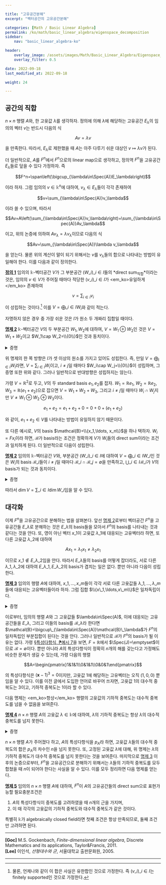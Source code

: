 ```yaml
---

title: "고유공간분해"
excerpt: "벡터공간의 고유공간분해"

categories: [Math / Basic Linear Algebra]
permalink: /ko/math/basic_linear_algebra/eigenspace_decomposition
sidebar: 
    nav: "basic_linear_algebra-ko"

header:
    overlay_image: /assets/images/Math/Basic_Linear_Algebra/Eigenspace_decomposition.png
    overlay_filter: 0.5

date: 2022-09-18
last_modified_at: 2022-09-18

weight: 24

---
```


## 공간의 직합

$n\times n$ 행렬 $A$와, 한 고윳값 $\lambda$를 생각하자. 정의에 의해 $\lambda$에 해당하는 고유공간 $E_\lambda$의 임의의 벡터 $v$는 반드시 다음의 식

$$Av=\lambda v$$

을 만족한다. 따라서, $E_\lambda$로 제한했을 때 $A$는 아주 다루기 쉬운 대상인 $v\mapsto \lambda v$가 된다. 

더 일반적으로, $A$를 $F^n$에서 $F^n$으로의 linear map으로 생각하고, 정의역 $F^n$을 고유공간 $E_\lambda$들로 덮을 수 있다 가정하자. 즉

$$F^n=\span\left(\bigcup_{\lambda\in\Spec(A)}E_\lambda\right)$$

이라 하자. 그럼 임의의 $v\in\mathbb{k}^n$에 대하여, $v_\lambda\in E_\lambda$들이 각각 존재하여

$$v=\sum_{\lambda\in\Spec(A)}v_\lambda$$

이라 쓸 수 있으며, 따라서 

$$Av=A\left(\sum_{\lambda\in\Spec(A)}v_\lambda\right)=\sum_{\lambda\in\Spec(A)}Av_\lambda$$

이고, 위의 논증에 의하여 $Av_\lambda=\lambda v_\lambda$이므로 다음의 식

$$Av=\sum_{\lambda\in\Spec(A)}\lambda v_\lambda$$

을 얻는다. 물론 위의 계산이 말이 되기 위해서는 $v$를 $v_\lambda$들의 합으로 나타내는 방법이 유일해야 한다. 이를 다음과 같이 정의한다.

<div class="definition" markdown="1">

<ins id="def1">**정의 1**</ins> 임의의 $\mathbb{k}$-벡터공간 $V$가 그 부분공간 $(W\_i)\_{i\in I}$들의 *direct sum<sub>직합</sub>*이라는 것은, 임의의 $v\in V$가 주어질 때마다 적당한 $(v\_i)\_{i\in I}$가 <em_ko>유일하게</em_ko> 존재하여 

$$v=\sum_{i\in I} v_i$$

이 성립하는 것이다.[^1] 이를 $V=\bigoplus\_{i\in I}W_i$와 같이 적는다. 

</div>

자명하지 않은 경우 중 가장 쉬운 것은 $I$가 원소 두 개짜리 집합일 때이다.

<div class="proposition" markdown="1">

<ins id="prop2">**명제 2**</ins> $\mathbb{k}$-벡터공간 $V$의 두 부분공간 $W_1,W_2$에 대하여, $V=W_1\oplus W_2$인 것은 $V=W_1+W_2$이고 $W_1\cap W_2=\\{0\\}$인 것과 동치이다.

</div>
<details class="proof" markdown="1">
<summary>증명</summary>

우선 $V=W_1\oplus W_2$라 가정하자. 정의에 의해 $W_1+W_2\subseteq V$인 것은 자명하다. 거꾸로 임의의 $v\in V$를 택하면, $v=w_1+w_2$이도록 하는 $w_i\in W_i$가 존재하므로 $V\subseteq W_1+W_2$ 또한 성립한다. 이로부터 $V=W_1+W_2$임을 안다. 한편, 만일 $W_1\cap W_2\neq \\{0\\}$이라면, 영이 아닌 $w\in W_1+W_2$에 대하여

$$w=0+w=w+0$$

이므로 [정의 1](#def1)에서의 유일성에 모순이 된다. 

거꾸로 $V=W_1+W_2$이고 $W_1\cap W_2=\\{0\\}$이라 하자. 임의의 $v\in V$에 대하여, $V=W_1+W_2$이므로 $v=w_1+w_2$이도록 하는 $w_1\in W_i$가 반드시 존재한다. 또, 이와 같은 표현은 유일하다. 만일

$$v=w_1+w_2=w_1'+w_2'$$

라면, 

$$w_1-w_1'=w_2-w_2'$$

에서 좌변은 $W_1$의 원소, 우변은 $W_2$의 원소이므로 조건 $W_1\cap W_2=\\{0\\}$으로부터 $w_1-w_1'=w_2-w_2'=0$이기 때문이다. 

</details>

위 명제의 한 쪽 방향은 $I$가 셋 이상의 원소를 가지고 있어도 성립한다. 즉, 만일 $V=\bigoplus_{i\in I}W_i$라면, $V=\sum_{i\in I}W_i$이고, $i\neq j$일 때마다 $W_i\cap W_j=\\{0\\}$이 성립하며, 그 증명 또한 위와 같다. 그러나 일반적으로 반대방향은 성립하지는 않는다. 

가령 $V=\mathbb{R}^2$로 두고, $V$의 두 standard basis $e_1,e_2$를 잡자. $W_1=\mathbb{R}e_1$, $W_2=\mathbb{R}e_2$, $W_3=\mathbb{R}(e_1+e_2)$으로 잡으면 $V=W_1+W_2+W_3$, 그리고 $i\neq j$일 때마다 $W_i\cap W_j$지만 $V\neq W_1\oplus W_2\oplus W_3$이다. 

$$e_1+e_2=e_1+e_2+0=0+0+(e_1+e_2)$$

와 같이, $e_1+e_2\in V$를 나타내는 방법이 유일하지 않기 때문이다. 

또 다른 예시로, $V$의 basis $\mathcal{B}=\\{x_1,\ldots, x_n\\}$을 하나 택하자. $W_i=Fx_i$이라 하면, $\mathcal{B}$가 basis라는 조건은 정확하게 $V$가 $W_i$들의 direct sum이라는 조건과 일치하게 된다. 더 일반적으로 다음이 성립한다.

<div class="proposition" markdown="1">

<ins id="prop2">**명제 2**</ins> 임의의 $\mathbb{k}$-벡터공간 $V$와, 부분공간 $(W\_i)\_{i\in I}$에 대하여 $V=\bigoplus\_{i\in I} W\_i$인 것은 $W_i$의 basis $\mathcal{B}\_i$들이 $i\neq j$일 때마다 $\mathcal{B}\_i\cap\mathcal{B}\_j=\emptyset$을 만족하고, $\bigcup\_{i\in I}\mathcal{B}\_i$가 $V$의 basis가 되는 것과 동치이다.

</div>
<details class="proof" markdown="1">
<summary>증명</summary>

우선 $V=\bigoplus W\_i$라 가정하고, $W\_i$들의 basis $\mathcal{B}\_i$를 택하자. 만일 $\mathcal{B}\_i\cap\mathcal{B}\_j\neq\emptyset$이라면 $W\_i\cap W\_j\neq\emptyset$가 되어 [명제 2](#prop2) 이후의 논의에 모순이므로, 반드시 $\mathcal{B}\_i\cap\mathcal{B}\_j=\emptyset$이어야 한다. 임의의 $v\in V$에 대하여, $V=\bigoplus W\_i$로부터 다음의 식

$$v=\sum\_{i\in I} w\_i$$

을 만족하는 $w\_i$들이 유일하게 존재한다. 또, $W\_i$들 각각에서 $w\_i$들을 $\mathcal{B}\_i$의 원소들의 일차결합으로 유일하게 표현할 수 있다. 이로부터 $\bigcup\mathcal{B}\_i$가 $V$의 basis가 된다는 것을 알 수 있다.

이 논증을 거꾸로 뒤집으면 반대방향 또한 보일 수 있다.

</details>

따라서 $\dim V=\sum\_{i\in I}\dim W\_i$임을 알 수 있다. 

## 대각화

이제 $F^n$을 고유공간으로 분해하는 법을 살펴본다. 앞선 [명제 2](#prop2)로부터 벡터공간 $F^n$을 고유공간들 $E\_\lambda$로 분해하는 것은 $E\_\lambda$의 basis들을 모아서 $F^n$의 basis를 나타내는 것과 같다는 것을 안다. 또, 영이 아닌 벡터 $x\_1$이 고윳값 $\lambda\_1$에 대응되는 고유벡터라 하면, 또 다른 고윳값 $\lambda\_2$에 대하여

$$Ax_1=\lambda_1x_1\neq\lambda_2 x_1$$

이므로 $x\_1\not\in E\_{\lambda\_2}$임을 안다. 따라서 $E\_\lambda$들의 basis를 어떻게 잡더라도, 서로 다른 $\lambda\_1,\lambda\_2$에 대하여 $E\_{\lambda\_1}, E\_{\lambda\_2}$의 basis가 겹치는 일은 없다. 뿐만 아니라 다음이 성립한다. 

<div class="proposition" markdown="1">

<ins id="prop3">**명제 3**</ins> 임의의 행렬 $A$에 대하여, $x\_1,\ldots, x\_m$들이 각각 서로 다른 고윳값들 $\lambda\_1,\ldots,\lambda\_m$들에 대응되는 고유벡터들이라 하자. 그럼 집합 $\\{x\_1,\ldots,x\_m\\}$은 일차독립이다. 

</div>
<details class="proof" markdown="1">
<summary>증명</summary>

결론을 부정하여 집합 $\\{x\_1,x\_2,\ldots, x\_m\\}$이 일차종속이라 하자. 즉, 다음의 식


$$\alpha_1x_1+\alpha_2x_2+\cdots+\alpha_mx_m=0\tag{1}$$

을 만족하며 모두 영은 아닌 스칼라들 $\alpha\_i$들이 존재한다. 이제 이를 만족하는 $(\alpha\_i)\_{1\leq i\leq m}$들 중, $\supp(\alpha\_i)$가 가장 작도록 하는 모임을 골라 이를 $(\beta\_i)\_{1\leq i\leq m}$라 하자. 즉, 만일 $\beta\_i\neq0$을 만족하는 $i$의 갯수가 $k$개라면, $k$개 미만의 $i$에 대하여 $\alpha\_i\neq 0$을 만족하는 $(\alpha\_i)\_{1\leq i\leq m}$은 위의 식 (1)을 만족하지 않는다.

이제 적어도 2개의 $\beta\_i$에 대하여 $\beta\_i\neq 0$이므로, 일반성을 잃지 않고 $\beta\_m\neq 0$이라 하자. 그럼

$$x_m=\sum_{i=1}^{m-1}\left(-\frac{\beta_i}{\beta_m}\right)x_i$$

이다. 편의상 이를 $x\_m=\sum\_{i=1}^{m-1}\beta'\_ix\_i$라 하자. 양 변에 $A$를 곱하면

$$Ax_m=\sum_{i=1}^{m-1}\beta'_i(Ax_i)$$

이고, $x\_m$들은 고유벡터들이므로

$$\lambda_mx_m=\sum_{i=1}^{m-1}\beta'_i\lambda_i x_i$$

이다. 그런데 $x\_m=\sum\_{i=1}^{m-1}\beta'\_ix\_i$의 양변에 $\lambda\_m$을 곱하면

$$\lambda_mx_m=\sum_{i=1}^{m-1}\beta_i'\lambda_mx_i$$

이므로, 이를 앞서서 얻은 식과 연립하면

$$0=\sum_{i=1}^{m-1}\beta_i'(\lambda_i-\lambda_m)x_i$$

이고, $\beta\_i'=-(\beta\_i/\beta\_m)$이므로 양 변에 $\beta\_m$을 곱해 위의 식을 정리하면

$$0=\sum_{i=1}^{m-1}\beta_i(\lambda_i-\lambda_m)x_i$$

이다. 만일 $(\beta''\_i)\_{1\leq i\leq n}$을 다음의 식

$$\beta_i''=\begin{cases}\beta_i(\lambda_i-\lambda_m)&1\leq i\leq m-1\\0&i=m\end{cases}$$

으로 정의하면 위의 식은 

$$\beta_1''x_1+\beta_2''x_2+\cdots+\beta_m''x_m=0$$

이 된다. 가정에 의해 $\lambda_i-\lambda_m\neq 0$이므로, $1\leq i\leq m-1$에 대해서는 $\beta_i''=0$인 것과 $\beta_i=0$인 것이 동치이다. 따라서 $\beta_i''\neq 0$을 만족하는 $1\leq i\leq m-1$은 $k-1$개이고, $\beta\_m''=0$이므로 $\supp(\beta\_i'')\_{1\leq i\leq m}$의 크기는 $k-1$이다. 이는 $(\beta\_i)\_{1\leq i\leq m}$의 최소성에 모순이므로, 집합 $\\{x_1,x_2,\ldots, x_m\\}$은 일차독립이다.

</details>

이로부터, 임의의 행렬 $A$와 그 고윳값들 $\lambda\in\Spec(A)$, 이에 대응되는 고유공간들을 $E\_\lambda$, 그리고 이들의 basis를 $\mathcal{B}\_\lambda$라 한다면 $\mathcal{B}=\bigcup\_{\lambda\in\Spec(A)}\mathcal{B}\_\lambda$가 $F^n$의 일차독립인 부분집합이 된다는 것을 안다. 그러나 일반적으로 $\mathcal{B}$가 $F^n$의 basis가 될 이유는 없다. 가령 [§특성다항식, ⁋예시 7](/ko/math/basic_linear_algebra/characteristic_polynomial#ex7)을 보면, $F=\mathbb{R}$에서 $\Spec(J)=\emptyset$이므로 $\mathcal{B}=\emptyset$이다. 뿐만 아니라 $A$의 특성다항식이 정확히 $n$개의 해를 갖는다고 가정해도 비슷한 문제가 생길 수 있는데, 가령 다음의 행렬

$$A=\begin{pmatrix}1&1&1\\0&1&1\\0&0&1\end{pmatrix}$$

의 특성다항식은 $(\mathbf{x}-1)^3=0$이지만, 고윳값 $1$에 해당하는 고유벡터는 오직 $(1,0,0)$ 뿐임을 알 수 있다. 이를 이전 글에서 도입한 언어로 바꾸어 쓰자면, 고윳값 $1$의 대수적 중복도는 $3$이고, 기하적 중복도는 $1$이라 할 수 있다. 

다음 명제는 <em_ko>항상</em_ko> 행렬의 고윳값의 기하적 중복도는 대수적 중복도를 넘을 수 없음을 보여준다. 

<div class="proposition" markdown="1">

<ins id="prop4">**명제 4**</ins> $n\times n$ 행렬 $A$의 고윳값 $\lambda\in\mathbb{k}$에 대하여, $\lambda$의 기하적 중복도는 항상 $\lambda$의 대수적 중복도를 넘지 못한다.

</div>
<details class="proof" markdown="1">
<summary>증명</summary>

$\lambda$의 기하적 중복도가 $k$라 하고, $E_\lambda(A)$를 span하는 $k$개의 일차독립인 벡터들 $x_1,\ldots, x_k$를 생각하자. 여기에 $(n-k)$개의 벡터 $x_{k+1},\ldots, x_k$를 추가하여 $F^n$의 새로운 basis $\\{x_1,\ldots, x_n\\}$을 만들 수 있다. 이제 행렬 $X$를

$$X=(x_1|x_2|\cdots|x_n)$$

으로 정의한다면, $X$의 열들이 일차독립이므로 $X^{-1}$이 존재한다. $X^{-1}$의 각 row들을 $y_i$라 하자. 식 $X^{-1}X=XX^{-1}=I$에서

$$y_i\cdot x_j=\begin{cases}1&i=j\\ 0&i\neq j\end{cases}$$

이 성립한다. 따라서 $A'=X^{-1}AX$라 한다면 

$$\begin{aligned}A'&=X^{-1}(AX)=\begin{pmatrix}y_1\\ y_2\\ \vdots\\ y_n\end{pmatrix}(Ax_1|Ax_2|\cdots|Ax_n)\\
&=\begin{pmatrix}y_1\cdot Ax_1&y_1\cdot Ax_2&\cdots& y_1\cdot Ax_k&\cdots&y_1\cdot Ax_n\\ y_2\cdot Ax_1&y_2\cdot Ax_2&\cdots &y_2\cdot Ax_k&\cdots &y_2\cdot Ax_n\\ \vdots&\vdots&\ddots&\vdots&\ddots&\vdots\\ y_k\cdot Ax_1&y_k\cdot Ax_2&\cdots&y_k\cdot Ax_k&\cdots&y_k\cdot Ax_n\\ \vdots&\vdots&\ddots&\vdots&\ddots&\vdots\\ y_n\cdot Ax_1&y_n\cdot Ax_2&\cdots &y_n\cdot Ax_k&\cdots&y_n\cdot Ax_n \end{pmatrix}\\
&=\begin{pmatrix}y_1\cdot (\lambda x_1)&y_1\cdot (\lambda x_2)&\cdots& y_1\cdot (\lambda x_k)&\cdots&y_1\cdot Ax_n\\ y_2\cdot (\lambda x_1)&y_2\cdot (\lambda x_2)&\cdots &y_2\cdot (\lambda x_k)&\cdots &y_2\cdot Ax_n\\ \vdots&\vdots&\ddots&\vdots&\ddots&\vdots\\ y_k\cdot (\lambda x_1)&y_k\cdot (\lambda x_2)&\cdots&y_k\cdot (\lambda x_k)&\cdots&y_k\cdot Ax_n\\ \vdots&\vdots&\ddots&\vdots&\ddots&\vdots\\ y_n\cdot (\lambda x_1)&y_n\cdot (\lambda x_2)&\cdots &y_n\cdot (\lambda x_k)&\cdots&y_n\cdot Ax_n \end{pmatrix}\\
&=\begin{pmatrix}\lambda&0&\cdots& 0&\cdots&y_1\cdot Ax_n\\ 0&\lambda&\cdots &0&\cdots &y_2\cdot Ax_n\\ \vdots&\vdots&\ddots&\vdots&\ddots&\vdots\\ 0&0&\cdots&\lambda&\cdots&y_k\cdot Ax_n\\ \vdots&\vdots&\ddots&\vdots&\ddots&\vdots\\ 0&0&\cdots &0&\cdots&y_n\cdot Ax_n \end{pmatrix}\\
&=\begin{pmatrix}\lambda I_k&B\\ 0&C\end{pmatrix}\end{aligned}$$

이 된다. 따라서 $A$의 특성다항식을 $p_A(\mathbf{x})$라 적으면, 이전 글의 [정의 3]() 다음의 논증으로부터 $p_A(\mathbf{x})=p_{A'}(\mathbf{x})$이고 따라서

$$p_A(\mathbf{x}=p_{A'}(\mathbf{x})=\det(\mathbf{x}I-A')=(\mathbf{x}-\lambda)^k\det(\mathbf{x}I_{n-k}-C)$$

임을 안다. 즉, $p_A$에서 $\lambda$의 대수적 중복도는 최소 $k$이다. 

</details>

$n\times n$ 행렬 $A$가 주어졌다 하고, $A$의 특성다항식을 $p_A$라 하면, 고윳값 $\lambda$들의 대수적 중복도의 합은 $p_A$의 차수인 $n$을 넘지 못한다. 또, 고정된 고윳값 $\lambda$에 대해, 위 명제는 $\lambda$의 기하적 중복도가 대수적 중복도를 넘지 못한다는 것을 보여준다. 마지막으로 [명제 3](#prop3) 이후의 논증으로부터, $F^n$을 고유공간으로 분해하기 위해서는 $\lambda$들의 기하적 중복도를 모두 합쳤을 때 $n$이 되어야 한다는 사실을 알 수 있다. 이를 모두 정리하면 다음 명제를 얻는다.

<div class="proposition" markdown="1">

<ins id="prop5">**명제 5**</ins> 임의의 $n\times n$ 행렬 $A$에 대하여, $F^n$이 $A$의 고유공간들의 direct sum으로 표현가능할 필요충분조건은 

1. $A$의 특성다항식이 중복도를 고려하였을 때 $n$개의 근을 가지며,
2. 이 때 각각의 고윳값의 기하적 중복도와 대수적 중복도가 같은 것이다.

</div>

특별히 $\mathbb{k}$가 algebraically closed field라면 첫째 조건은 항상 만족되므로, 둘째 조건만 고려하면 된다.



[^1]: 물론, 언제나와 같이 이 합은 사실은 유한합인 것으로 가정한다. 즉 $(v\_i)\_{i\in I}$는 finitely supported인 것으로 가정한다.

---

**[Goc]** M.S. Gockenbach, *Finite-dimensional linear algebra*, Discrete Mathematics and its applications, Taylor&Francis, 2011.  
**[Lee]** 이인석, *선형대수와 군*, 서울대학교 출판문화원, 2005.

---